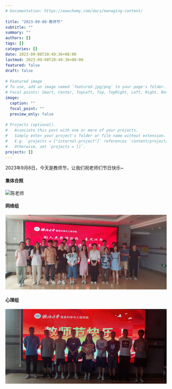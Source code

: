 ```yaml
---
# Documentation: https://wowchemy.com/docs/managing-content/

title: "2023-09-08-教师节"
subtitle: ""
summary: ""
authors: []
tags: []
categories: []
date: 2023-09-08T20:49:36+08:00
lastmod: 2023-09-08T20:49:36+08:00
featured: false
draft: false

# Featured image
# To use, add an image named `featured.jpg/png` to your page's folder.
# Focal points: Smart, Center, TopLeft, Top, TopRight, Left, Right, BottomLeft, Bottom, BottomRight.
image:
  caption: ""
  focal_point: ""
  preview_only: false

# Projects (optional).
#   Associate this post with one or more of your projects.
#   Simply enter your project's folder or file name without extension.
#   E.g. `projects = ["internal-project"]` references `content/project/deep-learning/index.md`.
#   Otherwise, set `projects = []`.
projects: []
---
```


2023年9月8日，今天是教师节，让我们祝老师们节日快乐~

#### 集体合照
![陈老师](./czx.jpg)

#### 网络组
![王老师](./wss.jpg)

#### 心理组
![姜老师](./jxq.jpg)